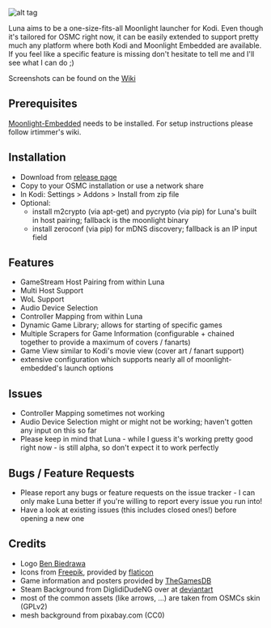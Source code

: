 ![alt tag](https://raw.github.com/wackerl91/luna/master/icon.png)

Luna aims to be a one-size-fits-all Moonlight launcher for Kodi. Even though it's tailored for OSMC right now, it can be easily extended to support pretty much any platform where both Kodi and Moonlight Embedded are available. 
If you feel like a specific feature is missing don't hesitate to tell me and I'll see what I can do ;) 

Screenshots can be found on the [Wiki](https://github.com/wackerl91/luna/wiki)

## Prerequisites
[Moonlight-Embedded](https://github.com/irtimmer/moonlight-embedded) needs to be installed. For setup instructions please follow irtimmer's wiki.

## Installation
- Download from [release page](https://github.com/wackerl91/luna/releases)
- Copy to your OSMC installation or use a network share
- In Kodi: Settings > Addons > Install from zip file
- Optional:
    - install m2crypto (via apt-get) and pycrypto (via pip) for Luna's built in host pairing; fallback is the moonlight binary
    - install zeroconf (via pip) for mDNS discovery; fallback is an IP input field

## Features
- GameStream Host Pairing from within Luna
- Multi Host Support
- WoL Support
- Audio Device Selection
- Controller Mapping from within Luna
- Dynamic Game Library; allows for starting of specific games
- Multiple Scrapers for Game Information (configurable + chained together to provide a maximum of covers / fanarts)
- Game View similar to Kodi's movie view (cover art / fanart support)
- extensive configuration which supports nearly all of moonlight-embedded's launch options

## Issues
- Controller Mapping sometimes not working
- Audio Device Selection might or might not be working; haven't gotten any input on this so far
- Please keep in mind that Luna - while I guess it's working pretty good right now - is still alpha, so don't expect it to work perfectly

## Bugs / Feature Requests
- Please report any bugs or feature requests on the issue tracker - I can only make Luna better if you're willing to report every issue you run into!
- Have a look at existing issues (this includes closed ones!) before opening a new one

## Credits
- Logo [Ben Biedrawa](http://BengerengTV.com)
- Icons from [Freepik](http://www.flaticon.com/authors/freepik), provided by [flaticon](www.flaticon.com)
- Game information and posters provided by [TheGamesDB](http://thegamesdb.net)
- Steam Background from DiglidiDudeNG over at [deviantart](http://diglididudeng.deviantart.com/art/Steam-Wallpaper-Globe-458081397)
- most of the common assets (like arrows, ...) are taken from OSMCs skin (GPLv2)
- mesh background from pixabay.com (CC0)
